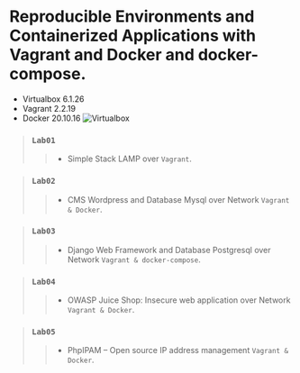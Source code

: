 # Reproducible Environments and Containerized Applications with Vagrant and Docker and docker-compose.

- Virtualbox 6.1.26
- Vagrant 2.2.19
- Docker 20.10.16
![Virtualbox](https://img.shields.io/badge/Virtualbox-v6.1.26-green)

> ### `Lab01`
>> - Simple Stack LAMP over `Vagrant`.

> ### `Lab02`
>> - CMS Wordpress and Database Mysql over Network `Vagrant & Docker`.

> ### `Lab03`
>> - Django Web Framework and Database Postgresql over Network `Vagrant & docker-compose`.

> ### `Lab04`
>> - OWASP Juice Shop: Insecure web application over Network `Vagrant & Docker`.

> ### `Lab05`
>> - PhpIPAM – Open source IP address management `Vagrant & Docker`.
